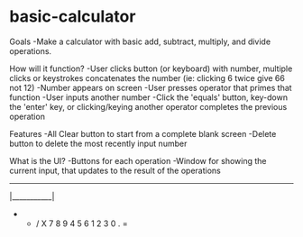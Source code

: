 # basic-calculator

Goals
-Make a calculator with basic add, subtract, multiply, and divide operations.

How will it function?
-User clicks button (or keyboard) with number, multiple clicks or keystrokes concatenates the number 
    (ie: clicking 6 twice give 66 not 12) 
-Number appears on screen 
-User presses operator that primes that function
-User inputs another number
-Click the 'equals' button, key-down the 'enter' key, or clicking/keying another operator completes 
the previous operation

Features
-All Clear button to start from a complete blank screen
-Delete button to delete the most recently input number

What is the UI?
-Buttons for each operation
-Window for showing the current input, that updates to the result of the operations

 ___________
|___________|
+   -  /   X
7     8    9
4     5    6
1     2    3
0     .    =
